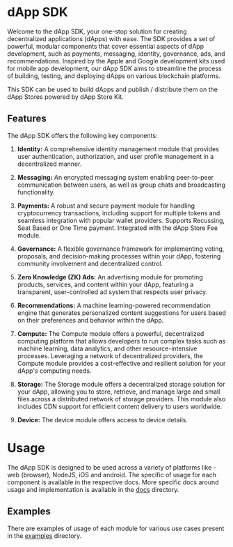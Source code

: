 
# dApp SDK

Welcome to the dApp SDK, your one-stop solution for creating decentralized applications
 (dApps) with ease. The SDK provides a set of powerful, modular components that cover 
essential aspects of dApp development, such as payments, messaging, identity, governance, 
ads, and recommendations. Inspired by the Apple and Google development kits used for mobile 
app development, our dApp SDK aims to streamline the process of building, testing, and 
deploying dApps on various blockchain platforms.

This SDK can be used to build dApps and publish / distribute them on the dApp Stores
powered by dApp Store Kit.

## Features

The dApp SDK offers the following key components:

1. **Identity:** A comprehensive identity management module that provides user 
authentication, authorization, and user profile management in a decentralized manner.

2. **Messaging:** An encrypted messaging system enabling peer-to-peer communication between 
users, as well as group chats and broadcasting functionality.

3. **Payments:** A robust and secure payment module for handling cryptocurrency 
transactions, including support for multiple tokens and seamless integration with popular 
wallet providers. Supports Recussing, Seat Based or One Time payment. Integrated with the
dApp Store Fee module.


4. **Governance:** A flexible governance framework for implementing voting, proposals, and 
decision-making processes within your dApp, fostering community involvement and 
decentralized control.


5. **Zero Knowledge (ZK) Ads:** An advertising module for promoting products, services, and content within your 
dApp, featuring a transparent, user-controlled ad system that respects user privacy.

6. **Recommendations:** A machine learning-powered recommendation engine that generates 
personalized content suggestions for users based on their preferences and behavior within 
the dApp.


7. **Compute:** The Compute module offers a powerful, decentralized computing platform that 
allows developers to run complex tasks such as machine learning, data analytics, and other 
resource-intensive processes. Leveraging a network of decentralized providers, the Compute 
module provides a cost-effective and resilient solution for your dApp's computing needs.


8. **Storage:** The Storage module offers a decentralized storage solution for your dApp, 
allowing you to store, retrieve, and manage large and small files across a distributed 
network of storage providers. This module also includes CDN support for efficient content 
delivery to users worldwide.

9. **Device:** The device module offers access to device details.


# Usage

The dApp SDK is designed to be used across a variety of platforms like - web (browser), NodeJS, iOS and 
android. The specific of usage for each component is available in the respective docs. 
More specific docs around usage and implementation is available in the [docs](/docs) directory.

## Examples

There are examples of usage of each module for various use cases present in the [examples](/examples) directory.


